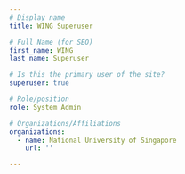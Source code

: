 ```yaml
---
# Display name
title: WING Superuser

# Full Name (for SEO)
first_name: WING
last_name: Superuser

# Is this the primary user of the site?
superuser: true

# Role/position
role: System Admin

# Organizations/Affiliations
organizations:
  - name: National University of Singapore
    url: ''

---
```


